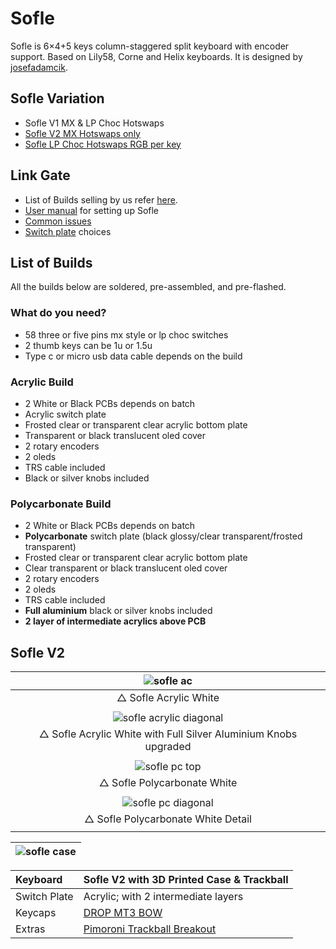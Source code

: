 # Sofle

Sofle is 6×4+5 keys column-staggered split keyboard with encoder support. Based on Lily58, Corne and Helix keyboards. It is designed by [josefadamcik](https://github.com/josefadamcik/SofleKeyboard). 

## Sofle Variation
- Sofle V1 MX & LP Choc Hotswaps
- [Sofle V2 MX Hotswaps only](https://github.com/superxc3/xcmkb/tree/main/list%20of%20items/list%20of%20keyboards/60percent/sofle)
- [Sofle LP Choc Hotswaps RGB per key](https://github.com/superxc3/xcmkb/tree/main/list%20of%20items/list%20of%20keyboards/60percent/sofle/sofle%20choc)

## Link Gate
- List of Builds selling by us refer [here](https://github.com/superxc3/xcmkb/edit/main/list%20of%20items/list%20of%20keyboards/60percent/sofle/readme.md#list-of-builds).
- [User manual](https://github.com/superxc3/xcmkb/blob/main/list%20of%20items/list%20of%20keyboards/60percent/sofle/user%20manual.md) for setting up Sofle
- [Common issues](https://github.com/superxc3/xcmkb/blob/main/list%20of%20guide/common%20issues.md)
- [Switch plate](https://github.com/superxc3/xcmkb/blob/main/list%20of%20guide/switch%20plate.md) choices 

## List of Builds
All the builds below are soldered, pre-assembled, and pre-flashed. 

### What do you need?
- 58 three or five pins mx style or lp choc switches 
- 2 thumb keys can be 1u or 1.5u
- Type c or micro usb data cable depends on the build

### Acrylic Build 
- 2 White or Black PCBs depends on batch
- Acrylic switch plate
- Frosted clear or transparent clear acrylic bottom plate
- Transparent or black translucent oled cover
- 2 rotary encoders
- 2 oleds
- TRS cable included
- Black or silver knobs included

### Polycarbonate Build
- 2 White or Black PCBs depends on batch
- **Polycarbonate** switch plate (black glossy/clear transparent/frosted transparent)
- Frosted clear or transparent clear acrylic bottom plate
- Clear transparent or black translucent oled cover
- 2 rotary encoders
- 2 oleds
- TRS cable included
- **Full aluminium** black or silver knobs included
- **2 layer of intermediate acrylics above PCB**



## Sofle V2

|![sofle ac](https://user-images.githubusercontent.com/79617315/155830744-f10a3497-5c43-4f61-b2b8-6554c79795bf.jpg)|
|:--:|
|△ Sofle Acrylic White|
||
|![sofle acrylic diagonal](https://user-images.githubusercontent.com/79617315/150795342-8f4c850a-2ab9-4dc7-b5ef-0efb2ea58dcc.jpg)|
|△ Sofle Acrylic White with Full Silver Aluminium Knobs upgraded|
||
|![sofle pc top](https://user-images.githubusercontent.com/79617315/150795645-335d8b2d-b8e9-4630-9102-336ef35f1541.jpg)|
|△ Sofle Polycarbonate White|
||
|![sofle pc diagonal](https://user-images.githubusercontent.com/79617315/150795889-0fb46f0d-a638-4c58-acb2-ec3bf7e63096.jpg)|
|△ Sofle Polycarbonate White Detail|
||



|![sofle case](https://user-images.githubusercontent.com/79617315/150625256-86398ed9-8d6b-4c29-bf9f-ccc324fad485.jpg)|
|:--:|


| Keyboard |Sofle V2 with 3D Printed Case & Trackball| 
|:-|:-|
| Switch Plate | Acrylic; with 2 intermediate layers |
| Keycaps | [DROP MT3 BOW](https://drop.com/buy/drop-mt3-black-on-white-keycap-set)  |
| Extras  | [Pimoroni Trackball Breakout](https://shop.pimoroni.com/products/trackball-breakout)|

